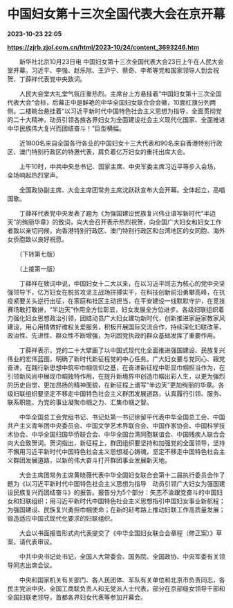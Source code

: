 # 中国妇女第十三次全国代表大会在京开幕

**2023-10-23 22:05**

**https://zjrb.zjol.com.cn/html/2023-10/24/content_3693246.htm**

　　新华社北京10月23日电 中国妇女第十三次全国代表大会23日上午在人民大会堂开幕。习近平、李强、赵乐际、王沪宁、蔡奇、李希等党和国家领导人到会祝贺，丁薛祥代表党中央致词。

　　人民大会堂大礼堂气氛庄重热烈。主席台上方悬挂着“中国妇女第十三次全国代表大会”会标，后幕正中是鲜艳的中华全国妇女联合会会徽，10面红旗分列两侧。二楼眺台悬挂着“以习近平新时代中国特色社会主义思想为指导，全面贯彻党的二十大精神，动员引领各族各界妇女为全面建设社会主义现代化国家、全面推进中华民族伟大复兴而团结奋斗！”巨型横幅。

　　近1800名来自全国各行各业的中国妇女十三大代表和90名来自香港特别行政区、澳门特别行政区的特邀代表，肩负着亿万妇女的重托出席大会。

　　上午10时，中共中央总书记、国家主席、中央军委主席习近平等步入会场，全场响起热烈掌声。

　　全国政协副主席、大会主席团常务主席沈跃跃宣布大会开幕。全体起立，高唱国歌。

　　丁薛祥代表党中央发表了题为《为强国建设民族复兴伟业谱写新时代“半边天”的绚丽华章》的致词，向大会召开表示热烈祝贺，向全国广大妇女和妇女工作者致以亲切问候，向香港特别行政区、澳门特别行政区和台湾地区的女同胞、海外女侨胞致以良好祝愿。

　　（下转第七版）

　　（上接第一版）

　　丁薛祥在致词中说，中国妇女十二大以来，在以习近平同志为核心的党中央坚强领导下，亿万妇女在脱贫攻坚主战场拼搏实干，在科技创新前沿勇攀高峰，在抗疫紧要关头逆行出征，在家庭和社区主动担当，在平安建设一线默默守护，在竞技赛场敢打敢拼，“半边天”作用全方位彰显，妇女发展全方位进步。各级妇联组织着力强化妇女思想政治引领，团结动员广大妇女建功新时代，创新推进家庭家教家风建设，用心用情做好维权关爱服务，积极开展国际交流合作，持续深化妇联改革，政治性、先进性、群众性不断增强，为巩固党执政的群众基础发挥了重要作用。

　　丁薛祥表示，党的二十大擘画了以中国式现代化全面推进强国建设、民族复兴伟业的宏伟蓝图，明确了新时代新征程党的中心任务。广大妇女要与党同心、跟党奋进，在践行新思想中筑牢巾帼信仰之基，在奋进新征程中彰显巾帼担当作为，在引领新风尚中展现巾帼独特作用，在提升新境界中创造巾帼出彩人生，以更为强烈的历史自觉、更加昂扬的精神面貌，在新征程上谱写“半边天”更加绚丽的华章。各级妇联组织要坚定不移走中国特色社会主义群团发展道路，认真履行引领、服务、联系职能，为党的事业凝聚巾帼之力、汇集巾帼之智。

　　中华全国总工会党组书记、书记处第一书记徐留平代表中华全国总工会、中国共产主义青年团中央委员会、中国文学艺术界联合会、中国作家协会、中国科学技术协会、中华全国归国华侨联合会、中华全国台湾同胞联谊会、中国残疾人联合会向大会致贺词。贺词指出，新征程上，群团组织要坚持和加强党的全面领导，坚持不懈用习近平新时代中国特色社会主义思想凝心铸魂，坚定不移走中国特色社会主义群团发展道路，以新的伟大奋斗打开群团事业发展新天地。

　　大会主席团常务主席黄晓薇代表中华全国妇女联合会第十二届执行委员会作了题为《以习近平新时代中国特色社会主义思想为指导　动员引领广大妇女为强国建设民族复兴而团结奋斗》的报告。报告分为5个部分：矢志不渝跟党奋斗的中国妇女和妇联组织；用习近平新时代中国特色社会主义思想指引中国妇女事业新航程；为强国建设、民族复兴勇担巾帼使命；在新的赶考路上推动妇联工作高质量发展；锻造适应中国式现代化要求的妇联组织。

　　大会以书面报告形式向代表提交了《中华全国妇女联合会章程（修正案）》草案，请代表审议。

　　中共中央书记处书记，全国人大常委会、国务院、全国政协、中央军委有关领导同志出席会议。

　　中央和国家机关有关部门、各人民团体、军队有关单位和北京市负责同志，各民主党派中央、全国工商联负责人和无党派人士代表，部分在京部级女领导干部和全国妇联老领导，首都各界妇女代表等参加开幕会。